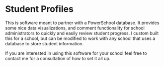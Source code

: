 # Student Profiles

This is software meant to partner with a PowerSchool database. It provides some nice data visualizations, and comment functionality for school administrators to quickly and easily review student progress. I custom built this for a school, but can be modified to work with any school that uses a database to store student information. 

If you are interested in using this software for your school feel free to contact me for a consultation of how to set it all up.


